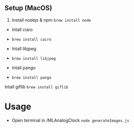## Setup (MacOS)

1. Install nodejs & npm
`brew install node`

* Intall ciaro
* `brew install cairo`


* Intall libjpeg
* `brew install libjpeg`


* Intall pango
* `brew install pango`


Intall giflib
`brew install giflib`

# Usage

* Open terminal in /MLAnalogClock
`node generateImages.js`
